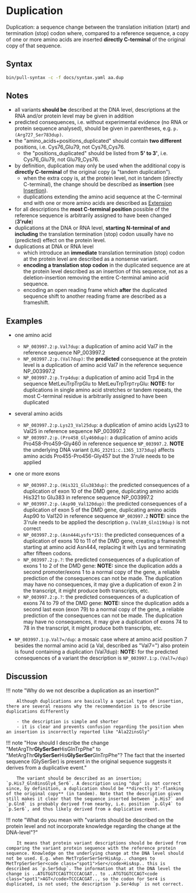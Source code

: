 # Duplication

<!-- ## Definition -->

Duplication: a sequence change between the translation initiation (start) and termination (stop) codon where, compared to a reference sequence, a copy of one or more amino acids are inserted **directly C-terminal** of the original copy of that sequence.

## Syntax

```sh exec="true"
bin/pull-syntax -c -f docs/syntax.yaml aa.dup
```

## Notes

- all variants **should be** described at the DNA level, descriptions at the RNA and/or protein level may be given in addition
- predicted consequences, i.e. without experimental evidence (no RNA or protein sequence analysed), should be given in parentheses, e.g. `p.(Arg727_Ser783dup)`.
- the "amino_acids+positions_duplicated" should contain **two different** positions, i.e. Cys76_Glu79, not Cys76_Cys76.
    - the "positions_duplicated" should be listed from **5' to 3'**, i.e. Cys76_Glu79, not Glu79_Cys76.
- by definition, duplication may only be used when the additional copy is **directly C-terminal** of the original copy (a "tandem duplication").
    - when the extra copy is, at the protein level, not in tandem (directly C-terminal), the change should be described as **insertion** (see [Insertion](insertion.md)).
    - duplications extending the amino acid sequence at the C-terminal end with one or more amino acids are described as [Extension](extension.md)
- for all descriptions the **most C-terminal position** possible of the reference sequence is arbitrarily assigned to have been changed (**3'rule**)
- duplications at the DNA or RNA level, **starting N-terminal of and including** the translation termination (stop) codon usually have no (predicted) effect on the protein level.
- duplications at DNA or RNA level
    - which introduce an **immediate** translation termination (stop) codon at the protein level are described as a nonsense variant.
    - **encoding a translation stop codon** in the duplicated sequence are at the protein level described as an insertion of this sequence, not as a deletion-insertion removing the entire C-terminal amino acid sequence.
    - encoding an open reading frame which **after** the duplicated sequence shift to another reading frame are described as a frameshift.

## Examples

- one amino acid

    - `NP_003997.2:p.Val7dup`: a duplication of amino acid Val7 in the reference sequence NP_003997.2
    - `NP_003997.2:p.(Val7dup)`: the **predicted** consequence at the protein level is a duplication of amino acid Val7 in the reference sequence NP_003997.2
    - `NP_003997.2:p.Trp4dup`: a duplication of amino acid Trp4 in the sequence MetLeuTrpTrpGlu to MetLeuTrpTrp<code class="spot1">Trp</code>Glu: **NOTE:** for duplications in single amino acid stretches or tandem repeats, the most C-terminal residue is arbitrarily assigned to have been duplicated

- several amino acids

    - `NP_003997.2:p.Lys23_Val25dup`: a duplication of amino acids Lys23 to Val25 in reference sequence NP_003997.2
    - `NP_003997.2:p.(Pro458_Gly460dup)`: a duplication of amino acids Pro458-Pro459-Gly460 in reference sequence `NP_003997.2`. **NOTE** the underlying DNA variant (`LRG_232t1:c.1365_1373dup`) affects amino acids Pro455-Pro456-Gly457 but the 3'rule needs to be applied

- one or more exons

    - `NP_003997.2:p.(His321_Glu383dup)`: the predicted consequences of a duplication of exon 10 of the DMD gene, duplicating amino acids His321 to Glu383 in reference sequence NP_003997.2
    - `NP_003997.2:p.(Asp90_Val120dup)`: the predicted consequences of a duplication of exon 5 of the DMD gene, duplicating amino acids Asp90 to Val120 in reference sequence `NP_003997.2` **NOTE:** since the 3'rule needs to be applied the description `p.(Val89_Gln119dup)` is not correct
    - `NP_003997.2:p.(Asn444Lysfs*15)`: the predicted consequences of a duplication of exons 10 to 11 of the DMD gene, creating a frameshift starting at amino acid Asn444, replacing it with Lys and terminating after fifteen codons.
    - `NP_003997.2:p.?`: the predicted consequences of a duplication of exons 1 to 2 of the DMD gene: **NOTE:** since the duplication adds a second promoter/exons 1 to a normal copy of the gene, a reliable prediction of the consequences can not be made. The duplication may have no consequences, it may give a duplication of exon 2 in the transcript, it might produce both transcripts, etc.
    - `NP_003997.2:p.?`: the predicted consequences of a duplication of exons 74 to 79 of the DMD gene: **NOTE:** since the duplication adds a second last exon (exon 79) to a normal copy of the gene, a reliable prediction of the consequences can not be made. The duplication may have no consequences, it may give a duplication of exons 74 to 78 in the transcript, it might produce both transcripts, etc.

- `NP_003997.1:p.Val7=/dup`: a mosaic case where at amino acid position 7 besides the normal amino acid (a Val, described as "Val7=") also protein is found containing a duplication (Val7dup): **NOTE:** for the predicted consequences of a variant the description is `NP_003997.1:p.(Val7=/dup)`

## Discussion

!!! note "Why do we not describe a duplication as an insertion?"

        Although duplications are basically a special type of insertion, there are several reasons why the recommendation is to describe duplications differently

        - the description is simple and shorter
        - it is clear and prevents confusion regarding the position when an insertion is incorrectly reported like "Ala22insGly"

!!! note "How should I describe the change "MetArgThr**GlySerSer**HisGlnTrpPhe" to "MetArgThr**GlySerSer**His**GlySerSer**GlnTrpPhe"? The fact that the inserted sequence (GlySerSer) is present in the original sequence suggests it derives from a duplicative event."

        The variant should be described as an insertion; `p.His7_Gln8insGly4_Ser6`. A description using "dup" is not correct since, by definition, a duplication should be **directly 3'-flanking of the original copy** (in tandem). Note that the description given still makes it clear that the sequence inserted between `p.His7` and `p.Gln8` is probably derived from nearby, i.e. position `p.Gly4` to `p.Ser6`, and thus likely derived from a duplicative event.

!!! note "What do you mean with "variants should be described on the protein level and not incorporate knowledge regarding the change at the DNA-level"?"

        It means that protein variant descriptions should be derived from comparing the variant protein sequence with the reference protein sequence. Knowledge on the underlying change at the DNA level should not be used. E.g. when MetTrpSerSerSerHisAsp.. changes to MetTrpSerSerSer<code class="spot1">Ser</code>HisAsp.. this is described as `p.Ser5dup`. The information that at the DNA level the change is ..ATGTGGTCCAGTTCCCACGAT.. to ..ATGTGGTCCAGT<code class="spot1">AGT</code>TCCCACGAT.., so the codon for Ser4 is duplicated, is not used; the description `p.Ser4dup` is not correct.
